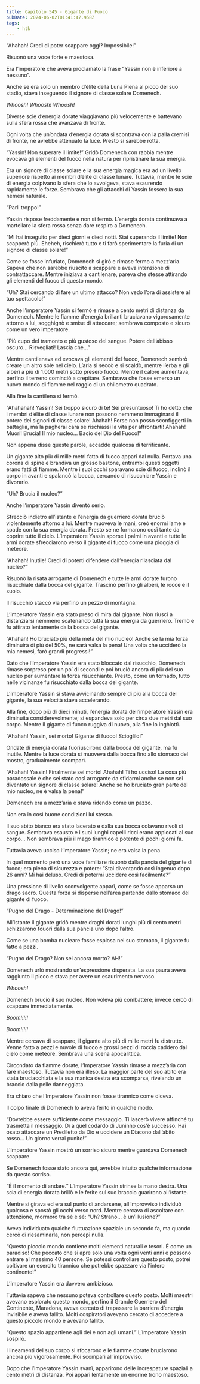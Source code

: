 ```yaml
---
title: Capitolo 545 - Gigante di Fuoco
pubDate: 2024-06-02T01:41:47.958Z
tags:
    - htk
---
```


“Ahahah! Credi di poter scappare oggi? Impossibile!”

Risuonò una voce forte e maestosa.

Era l’imperatore che aveva proclamato la frase “Yassin non è inferiore a nessuno”.

Anche se era solo un membro d’élite della Luna Piena al picco del suo stadio, stava inseguendo il signore di classe solare Domenech.

<em>Whoosh! Whoosh! Whoosh!</em>


Diverse scie d’energia dorate viaggiavano più velocemente e battevano sulla sfera rossa che avanzava di fronte.

Ogni volta che un’ondata d’energia dorata si scontrava con la palla cremisi di fronte, ne avrebbe attenuato la luce. Presto si sarebbe rotta.

“Yassin! Non superare il limite!” Gridò Domenech con rabbia mentre evocava gli elementi del fuoco nella natura per ripristinare la sua energia.

Era un signore di classe solare e la sua energia magica era ad un livello superiore rispetto ai membri d’élite di classe lunare. Tuttavia, mentre le scie di energia colpivano la sfera che lo avvolgeva, stava esaurendo rapidamente le forze. Sembrava che gli attacchi di Yassin fossero la sua nemesi naturale.

“Parli troppo!”

Yassin rispose freddamente e non si fermò. L’energia dorata continuava a martellare la sfera rossa senza dare respiro a Domenech.

“Mi hai inseguito per dieci giorni e dieci notti. Stai superando il limite! Non scapperò più. Eheheh, rischierò tutto e ti farò sperimentare la furia di un signore di classe solare!”

Come se fosse infuriato, Domenech si girò e rimase fermo a mezz’aria. Sapeva che non sarebbe riuscito a scappare e aveva intenzione di contrattaccare. Mentre iniziava a cantilenare, pareva che stesse attirando gli elementi del fuoco di questo mondo.

“Uh? Stai cercando di fare un ultimo attacco? Non vedo l’ora di assistere al tuo spettacolo!”

Anche l’imperatore Yassin si fermò e rimase a cento metri di distanza da Domenech. Mentre le fiamme d’energia brillanti bruciavano vigorosamente attorno a lui, sogghignò e smise di attaccare; sembrava composto e sicuro come un vero imperatore.

“Più cupo del tramonto e più gustoso del sangue. Potere dell’abisso oscuro… Risvegliati! Lascia che…”

Mentre cantilenava ed evocava gli elementi del fuoco, Domenech sembrò creare un altro sole nel cielo. L’aria si seccò e si scaldò, mentre l’erba e gli alberi a più di 1.000 metri sotto presero fuoco. Mentre il calore aumentava, perfino il terreno cominciò a crepitare. Sembrava che fosse emerso un nuovo mondo di fiamme nel raggio di un chilometro quadrato.

Alla fine la cantilena si fermò.

“Ahahahah! Yassin! Sei troppo sicuro di te! Sei presuntuoso! Ti ho detto che i membri d’élite di classe lunare non possono nemmeno immaginarsi il potere dei signori di classe solare! Ahahah! Forse non posso sconfiggerti in battaglia, ma la pagherai cara se rischiassi la vita per affrontarti! Ahahah! Muori! Brucia! Il mio nucleo… Bacio del Dio del Fuoco!”

Non appena disse queste parole, accadde qualcosa di terrificante.

Un gigante alto più di mille metri fatto di fuoco apparì dal nulla. Portava una corona di spine e brandiva un grosso bastone, entrambi questi oggetti erano fatti di fiamme. Mentre i suoi occhi sparavano scie di fuoco, inclinò il corpo in avanti e spalancò la bocca, cercando di risucchiare Yassin e divorarlo.

“Uh? Brucia il nucleo?”

Anche l’imperatore Yassin diventò serio.

Sfrecciò indietro all’istante e l’energia da guerriero dorata bruciò violentemente attorno a lui. Mentre muoveva le mani, creò enormi lame e spade con la sua energia dorata. Presto se ne formarono così tante da coprire tutto il cielo. L’Imperatore Yassin sporse i palmi in avanti e tutte le armi dorate sfrecciarono verso il gigante di fuoco come una pioggia di meteore.

“Ahahah! Inutile! Credi di poterti difendere dall’energia rilasciata dal nucleo?”

Risuonò la risata arrogante di Domenech e tutte le armi dorate furono risucchiate dalla bocca del gigante. Trascinò perfino gli alberi, le rocce e il suolo.

Il risucchiò staccò via perfino un pezzo di montagna.

L’Imperatore Yassin era stato preso di mira dal gigante. Non riuscì a distanziarsi nemmeno scatenando tutta la sua energia da guerriero. Tremò e fu attirato lentamente dalla bocca del gigante.

“Ahahah! Ho bruciato più della metà del mio nucleo! Anche se la mia forza diminuirà di più del 50%, ne sarà valsa la pena! Una volta che ucciderò la mia nemesi, farò grandi progressi!”

Dato che l’Imperatore Yassin era stato bloccato dal risucchio, Domenech rimase sorpreso per un po’ di secondi e poi bruciò ancora di più del suo nucleo per aumentare la forza risucchiante. Presto, come un tornado, tutto nelle vicinanze fu risucchiato dalla bocca del gigante.

L’Imperatore Yassin si stava avvicinando sempre di più alla bocca del gigante, la sua velocità stava accelerando.

Alla fine, dopo più di dieci minuti, l’energia dorata dell’imperatore Yassin era diminuita considerevolmente; si espandeva solo per circa due metri dal suo corpo. Mentre il gigante di fuoco ruggiva di nuovo, alla fine lo inghiottì.

“Ahahah! Yassin, sei morto! Gigante di fuoco! Scioglilo!”

Ondate di energia dorata fuoriuscirono dalla bocca del gigante, ma fu inutile. Mentre la luce dorata si muoveva dalla bocca fino allo stomaco del mostro, gradualmente scomparì.

“Ahahah! Yassin! Finalmente sei morto! Ahahah! Ti ho ucciso! La cosa più paradossale è che sei stato così arrogante da sfidarmi anche se non sei diventato un signore di classe solare! Anche se ho bruciato gran parte del mio nucleo, ne è valsa la pena!”

Domenech era a mezz’aria e stava ridendo come un pazzo.

Non era in così buone condizioni lui stesso.

Il suo abito bianco era stato lacerato e dalla sua bocca colavano rivoli di sangue. Sembrava esausto e i suoi lunghi capelli ricci erano appiccati al suo corpo… Non sembrava più il mago tirannico e potente di pochi giorni fa.

Tuttavia aveva ucciso l’Imperatore Yassin; ne era valsa la pena.

In quel momento però una voce familiare risuonò dalla pancia del gigante di fuoco; era piena di sicurezza e potere: “Stai diventando così ingenuo dopo 26 anni? Mi hai deluso. Credi di potermi uccidere così facilmente?”

Una pressione di livello sconvolgente apparì, come se fosse apparso un drago sacro. Questa forza si disperse nell’area partendo dallo stomaco del gigante di fuoco.

“Pugno del Drago - Determinazione del Drago!”

All’istante il gigante gridò mentre draghi dorati lunghi più di cento metri schizzarono fouori dalla sua pancia uno dopo l’altro.

Come se una bomba nucleare fosse esplosa nel suo stomaco, il gigante fu fatto a pezzi.

“Pugno del Drago? Non sei ancora morto? AH!”

Domenech urlò mostrando un’espressione disperata. La sua paura aveva raggiunto il picco e stava per avere un esaurimento nervoso.

<em>Whoosh!</em>

Domenech bruciò il suo nucleo. Non voleva più combattere; invece cercò di scappare immediatamente.

<em>Boom!!!!!

Boom!!!!!</em>

Mentre cercava di scappare, il gigante alto più di mille metri fu distrutto. Venne fatto a pezzi e nuvole di fuoco e grossi pezzi di roccia caddero dal cielo come meteore. Sembrava una scena apocalittica.

Circondato da fiamme dorate, l’Imperatore Yassin rimase a mezz’aria con fare maestoso. Tuttavia non era illeso. La maggior parte del suo abito era stata bruciacchiata e la sua manica destra era scomparsa, rivelando un braccio dalla pelle danneggiata.

Era chiaro che l’Imperatore Yassin non fosse tirannico come diceva.

Il colpo finale di Domenech lo aveva ferito in qualche modo.

“Dovrebbe essere sufficiente come messaggio. Ti lascerò vivere affinché tu trasmetta il messaggio. Dì a quel codardo di Juninho cos’è successo. Hai osato attaccare un Prediletto da Dio e uccidere un Diacono dall’abito rosso… Un giorno verrai punito!”

L’Imperatore Yassin mostrò un sorriso sicuro mentre guardava Domenech scappare.

Se Domenech fosse stato ancora qui, avrebbe intuito qualche informazione da questo sorriso.

“È il momento di andare.” L’Imperatore Yassin strinse la mano destra. Una scia di energia dorata brillò e le ferite sul suo braccio guarirono all’istante.

Mentre si girava ed era sul punto di andarsene, all’improvviso individuò qualcosa e spostò gli occhi verso nord. Mentre cercava di ascoltare con attenzione, mormorò tra sé e sé: “Uh? Strano… è un’illusione?”

Aveva individuato qualche fluttuazione spaziale un secondo fa, ma quando cercò di riesaminarla, non percepì nulla.

“Questo piccolo mondo contiene molti elementi naturali e tesori. È come un paradiso! Che peccato che si apre solo una volta ogni venti anni e possono entrare al massimo 40 persone. Se potessi controllare questo posto, potrei coltivare un esercito tirannico che potrebbe spazzare via l’intero continente!”

L’Imperatore Yassin era davvero ambizioso.

Tuttavia sapeva che nessuno poteva controllare questo posto. Molti maestri avevano esplorato questo mondo, perfino il Grande Guerriero del Continente, Maradona, aveva cercato di trapassare la barriera d’energia invisibile e aveva fallito. Molti cospiratori avevano cercato di accedere a questo piccolo mondo e avevano fallito.

“Questo spazio appartiene agli dei e non agli umani.” L’Imperatore Yassin sospirò.

I lineamenti del suo corpo si sfocarono e le fiamme dorate bruciarono ancora più vigorosamente. Poi scomparì all’improvviso.

Dopo che l’imperatore Yassin svanì, apparirono delle increspature spaziali a cento metri di distanza. Poi apparì lentamente un enorme trono maestoso.



